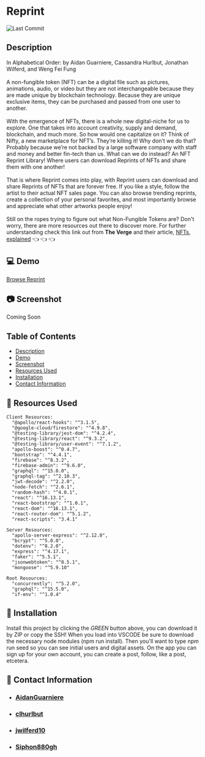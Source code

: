 Reprint
====
![Last Commit](https://img.shields.io/github/last-commit/Siphon880gh/reprint/master)

Description
---
In Alphabetical Order: by Aidan Guarniere, Cassandra Hurlbut, Jonathan Wilferd, and Weng Fei Fung
<br>
<br>
A non-fungible token (NFT) can be a digital file such as pictures, animations, audio, or video but they are not interchangeable because they are made unique by blockchain technology. Because they are unique exclusive items, they can be purchased and passed from one user to another. 
<br>
<br>
With the emergence of NFTs, there is a whole new digital-niche for us to explore. One that takes into account creativity, supply and demand, blockchain, and much more. So how would one capitalize on it? Think of Nifty, a new marketplace for NFT’s. They’re killing it! Why don’t we do that? Probably because we’re not backed by a large software company with staff and money and better fin-tech than us. What can we do instead? An NFT Reprint Library! Where users can download Reprints of NFTs and share them with one another!
<br>
<br>
That is where Reprint comes into play, with Reprint users can download and share Reprints of NFTs that are forever free. If you like a style, follow the artist to their actual NFT sales page. You can also browse trending reprints, create a collection of your personal favorites, and most importantly browse and appreciate what other artworks people enjoy!
<br>
<br>
Still on the ropes trying to figure out what Non-Fungible Tokens are? Don't worry, there are more resources out there to discover more. For further understanding check this link out from **The Verge** and their article, [NFTs, explained](https://www.theverge.com/22310188/nft-explainer-what-is-blockchain-crypto-art-faq) :point_left: :point_left: :point_left:

:computer: Demo
---
[Browse Reprint](https://reprint-media.herokuapp.com/)

:camera: Screenshot
---
Coming Soon

Table of Contents
---
- [Description](#description)
- [Demo](#computer-demo)
- [Screenshot](#camera-screenshot)
- [Resources Used](#floppy_disk-resources-used)
- [Installation](#minidisc-installation)
- [Contact Information](#e-mail-contact-information)

## :floppy_disk: Resources Used
    Client Resources:
      "@apollo/react-hooks": "^3.1.5",
      "@google-cloud/firestore": "^4.9.8",
      "@testing-library/jest-dom": "^4.2.4",
      "@testing-library/react": "^9.3.2",
      "@testing-library/user-event": "^7.1.2",
      "apollo-boost": "^0.4.7",
      "bootstrap": "^4.4.1",
      "firebase": "^8.3.2",
      "firebase-admin": "^9.6.0",
      "graphql": "^15.0.0",
      "graphql-tag": "^2.10.3",
      "jwt-decode": "^2.2.0",
      "node-fetch": "^2.6.1",
      "random-hash": "^4.0.1",
      "react": "^16.13.1",
      "react-bootstrap": "^1.0.1",
      "react-dom": "^16.13.1",
      "react-router-dom": "^5.1.2",
      "react-scripts": "3.4.1"
    
    Server Resources:
      "apollo-server-express": "^2.12.0",
      "bcrypt": "^5.0.0",
      "dotenv": "^8.2.0",
      "express": "^4.17.1",
      "faker": "^5.5.1",
      "jsonwebtoken": "^8.5.1",
      "mongoose": "^5.9.10"
      
    Root Resources:
      "concurrently": "^5.2.0",
      "graphql": "^15.5.0",
      "if-env": "^1.0.4"

## :minidisc: Installation
Install this project by clicking the *GREEN* button above, you can download it by ZIP or copy the SSH! When you load into VSCODE be sure to download the necessary node modules (npm run install). Then you'll want to type npm run seed so you can see initial users and digital assets. On the app you can sign up for your own account, you can create a post, follow, like a post, etcetera.

## :e-mail: Contact Information
- ### [AidanGuarniere](https://github.com/AidanGuarniere)
- ### [clhurlbut](https://github.com/clhurlbut)
- ### [jwilferd10](https://github.com/jwilferd10)
- ### [Siphon880gh](https://github.com/Siphon880gh)
